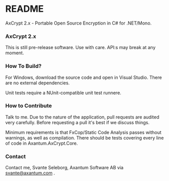 # README #

AxCrypt 2.x - Portable Open Source Encryption in C# for .NET/Mono.

### AxCrypt 2.x ###

This is still pre-release software. Use with care. API:s may break at any moment.

### How To Build? ###

For Windows, download the source code and open in Visual Studio. There
are no external dependencies.

Unit tests require a NUnit-compatible unit test runnere.

### How to Contribute ###

Talk to me. Due to the nature of the application, pull requests are audited very carefully.
Before requesting a pull it's best if we discuss things.

Minimum requirements is that FxCop/Static Code Analysis passes without warnings, as well as
compilation. There should be tests covering every line of code in Axantum.AxCrypt.Core.

### Contact ###

Contact me, Svante Seleborg, Axantum Software AB via svante@axantum.com .